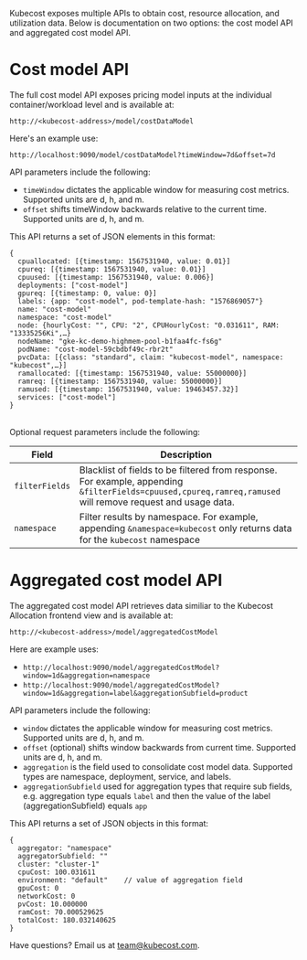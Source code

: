 Kubecost exposes multiple APIs to obtain cost, resource allocation, and utilization data. Below is documentation on two options: the cost model API and aggregated cost model API.  

# Cost model API

The full cost model API exposes pricing model inputs at the individual container/workload level and is available at:

`http://<kubecost-address>/model/costDataModel`

Here's an example use:

`http://localhost:9090/model/costDataModel?timeWindow=7d&offset=7d`

API parameters include the following:

* `timeWindow` dictates the applicable window for measuring cost metrics. Supported units are d, h, and m.  
* `offset` shifts timeWindow backwards relative to the current time. Supported units are d, h, and m.

This API returns a set of JSON elements in this format:

```
{
  cpuallocated: [{timestamp: 1567531940, value: 0.01}]
  cpureq: [{timestamp: 1567531940, value: 0.01}]
  cpuused: [{timestamp: 1567531940, value: 0.006}]
  deployments: ["cost-model"]
  gpureq: [{timestamp: 0, value: 0}]
  labels: {app: "cost-model", pod-template-hash: "1576869057"}
  name: "cost-model"
  namespace: "cost-model"
  node: {hourlyCost: "", CPU: "2", CPUHourlyCost: "0.031611", RAM: "13335256Ki",…}
  nodeName: "gke-kc-demo-highmem-pool-b1faa4fc-fs6g"
  podName: "cost-model-59cbdbf49c-rbr2t"
  pvcData: [{class: "standard", claim: "kubecost-model", namespace: "kubecost",…}]
  ramallocated: [{timestamp: 1567531940, value: 55000000}]
  ramreq: [{timestamp: 1567531940, value: 55000000}]
  ramused: [{timestamp: 1567531940, value: 19463457.32}]
  services: ["cost-model"]
}  
```
<a name="optional-params"></a>  
Optional request parameters include the following:  

Field | Description 
--------- | ----------- 
`filterFields` | Blacklist of fields to be filtered from response. For example, appending `&filterFields=cpuused,cpureq,ramreq,ramused` will remove request and usage data.
`namespace` | Filter results by namespace. For example, appending `&namespace=kubecost` only returns data for the `kubecost` namespace


# Aggregated cost model API

The aggregated cost model API retrieves data similiar to the Kubecost Allocation frontend view and is available at:

`http://<kubecost-address>/model/aggregatedCostModel`

Here are example uses:

* `http://localhost:9090/model/aggregatedCostModel?window=1d&aggregation=namespace`  
* `http://localhost:9090/model/aggregatedCostModel?window=1d&aggregation=label&aggregationSubfield=product`

API parameters include the following:

* `window` dictates the applicable window for measuring cost metrics. Supported units are d, h, and m.  
* `offset` (optional) shifts window backwards from current time. Supported units are d, h, and m.  
* `aggregation` is the field used to consolidate cost model data. Supported types are namespace, deployment, service, and labels.  
* `aggregationSubfield` used for aggregation types that require sub fields, e.g. aggregation type equals `label` and then the value of the label (aggregationSubfield) equals `app`

This API returns a set of JSON objects in this format:

```
{
  aggregator: "namespace"
  aggregatorSubfield: ""
  cluster: "cluster-1"
  cpuCost: 100.031611       
  environment: "default"    // value of aggregation field
  gpuCost: 0
  networkCost: 0
  pvCost: 10.000000
  ramCost: 70.000529625
  totalCost: 180.032140625
}  
```

Have questions? Email us at <team@kubecost.com>.
